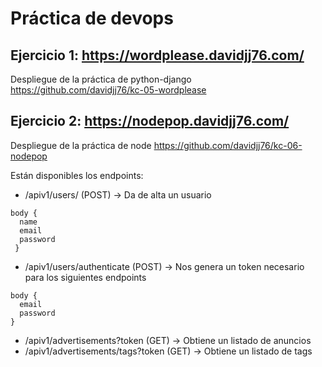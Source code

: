 # Práctica de devops

## Ejercicio 1: https://wordplease.davidjj76.com/

Despliegue de la práctica de python-django
https://github.com/davidjj76/kc-05-wordplease

## Ejercicio 2: https://nodepop.davidjj76.com/

Despliegue de la práctica de node
https://github.com/davidjj76/kc-06-nodepop

Están disponibles los endpoints: 

- /apiv1/users/ (POST) -> Da de alta un usuario
```
body {
  name
  email
  password
 }
```

- /apiv1/users/authenticate (POST) -> Nos genera un token necesario para los siguientes endpoints
```
body {
  email
  password
}
```

- /apiv1/advertisements?token (GET) -> Obtiene un listado de anuncios
- /apiv1/advertisements/tags?token (GET) -> Obtiene un listado de tags
